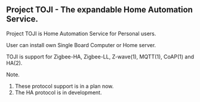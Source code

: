 ## Project TOJI - The expandable Home Automation Service.

Project TOJI is Home Automation Service for Personal users.

User can install own Single Board Computer or Home server.

TOJI is support for Zigbee-HA, Zigbee-LL, Z-wave(1), MQTT(1), CoAP(1) and HA(2).

Note.
1. These protocol support is in a plan now.
2. The HA protocol is in development.
